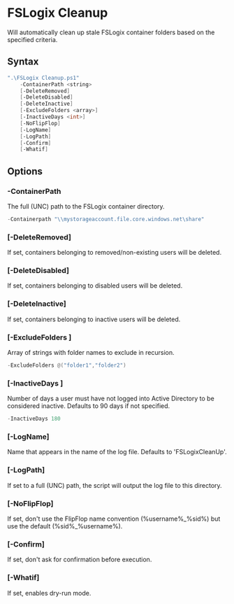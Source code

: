 # FSLogix Cleanup

Will automatically clean up stale FSLogix container folders based on the specified criteria.

## Syntax

```powershell
".\FSLogix Cleanup.ps1" 
    -ContainerPath <string>
    [-DeleteRemoved]
    [-DeleteDisabled]
    [-DeleteInactive]
    [-ExcludeFolders <array>]
    [-InactiveDays <int>]
    [-NoFlipFlop]
    [-LogName]
    [-LogPath]
    [-Confirm]
    [-Whatif]
```

## Options

### -ContainerPath <string>

The full (UNC) path to the FSLogix container directory.

```powershell
-Containerpath "\\mystorageaccount.file.core.windows.net\share"
```

### [-DeleteRemoved]

If set, containers belonging to removed/non-existing users will be deleted.

### [-DeleteDisabled]

If set, containers belonging to disabled users will be deleted.

### [-DeleteInactive]

If set, containers belonging to inactive users will be deleted.

### [-ExcludeFolders <array>]

Array of strings with folder names to exclude in recursion.

```powershell
-ExcludeFolders @("folder1","folder2")
```

### [-InactiveDays <int>]

Number of days a user must have not logged into Active Directory to be considered inactive. Defaults to 90 days if not specified.

```powershell
-InactiveDays 180
```

### [-LogName]

Name that appears in the name of the log file. Defaults to 'FSLogixCleanUp'.

### [-LogPath]

If set to a full (UNC) path, the script will output the log file to this directory.

### [-NoFlipFlop]

If set, don't use the FlipFlop name convention (%username%\_%sid%) but use the default (%sid%\_%username%).

### [-Confirm]

If set, don't ask for confirmation before execution.

### [-Whatif]

If set, enables dry-run mode.
